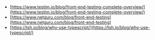 - [https://www.testim.io/blog/front-end-testing-complete-overview/](https://www.testim.io/blog/front-end-testing-complete-overview/)
- [https://www.netguru.com/blog/front-end-testing](https://www.netguru.com/blog/front-end-testing)
- [https://tsh.io/blog/why-use-typescript/](https://tsh.io/blog/why-use-typescript/)
